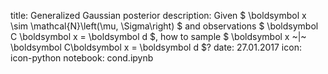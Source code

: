 title: Generalized Gaussian posterior
description: Given $ \boldsymbol x \sim \mathcal{N}\left(\mu, \Sigma\right) $ and observations $ \boldsymbol C \boldsymbol x = \boldsymbol d $, how to sample $ \boldsymbol x ~|~ \boldsymbol C\boldsymbol x = \boldsymbol d $?
date: 27.01.2017
icon: icon-python
notebook: cond.ipynb
